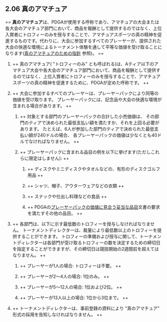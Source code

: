 ## 2.06 真のアマチュア

== **真のアマチュア**は、PDGAが使用する呼称であり、アマチュアの大会または各大会のアマチュア部門において、商品を報酬として提供するのではなく、上位入賞者にトロフィーのみを授与することで、アマチュアスポーツの真の精神を促進するものです。代わりに、大会に参加するすべてのプレーヤーが、提供された大会の快適な環境によるトーナメント体験を通して平等な価値を受け取ることになります([真のアマチュアのための指針](https://jpdga-shizuoka.github.io/ssa-round-ratings/libraries/trueamateur) 参照)。 ==

1. ++ 真のアマチュア( "トロフィーのみ" とも呼ばれる)は、Aティア以下のアマチュア大会や各大会のアマチュア部門において、商品を報酬として提供するのではなく、上位入賞者にトロフィーのみを授与することで、アマチュアスポーツの真の精神を促進するために、PDGAが定めた呼称です。 ++

1. ++ 大会に参加するすべてのプレーヤーは、プレーヤーパックにより同等の価値を受け取ります。
プレーヤーパックには、記念品や大会の快適な環境が含まれる場合があります。 ++

    1. ++ 対象とする部門のプレーヤーパックの合計した小売価値は、
    その部門のティアで決められた最低支払い額を満たすか、それを上回る必要があります。
    たとえば、6人が参加した部門のティアで決められた最低支払い額が240ドルの場合、
    各プレーヤーパックの価値は少なくとも40ドルでなければなりません。 ++

    1. ++ プレーヤーパックに含まれる品目の例を以下に挙げます(ただしこれらに限定はしません): ++

        1. ++ ディスクやミニディスクやタオルなどの、有形のディスクゴルフ用品 ++

        1. ++ シャツ、帽子、アウターウェアなどの衣類 ++

        1. ++ スナックや仕出し料理などの食品 ++

        1. ++ PDGAの[プレーヤーパックの価値に見合う妥当な品目](dgj/playerpack)文書の要求を満たすその他の品目。 ++

1. ++ 各部門は、以下に示す最低数のトロフィーを授与しなければなりません。
トーナメントディレクターは、裁量により最低数以上のトロフィーを提供することができます。
トロフィーの準備および授与に関して、トーナメントディレクターは各部門が受け取るトロフィーの数を決定するための締切日を指定することができますが、その締切日は競技開始の2週間前を超えてはなりません。 ++

	1. ++ プレーヤーが1人の場合: トロフィーは不要。 ++

	1. ++ プレーヤーが2～4人の場合: 1位のみ。 ++

	1. ++ プレーヤーが5～12人の場合: 1位および2位。 ++

	1. ++ プレーヤーが13人以上の場合: 1位から3位まで。 ++

1. ++ トーナメントディレクターは、事前登録の資料により "真のアマチュア" 形式の採用を告知しなければなりません。 ++
